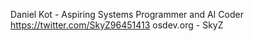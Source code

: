Daniel Kot - Aspiring Systems Programmer and AI Coder
https://twitter.com/SkyZ96451413
osdev.org - SkyZ

